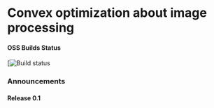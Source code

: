 # Convex optimization about image processing  
#### OSS Builds Status
[![Build status]()
### Announcements
#### Release 0.1

## 
## 
##
##
##
##
##
##
